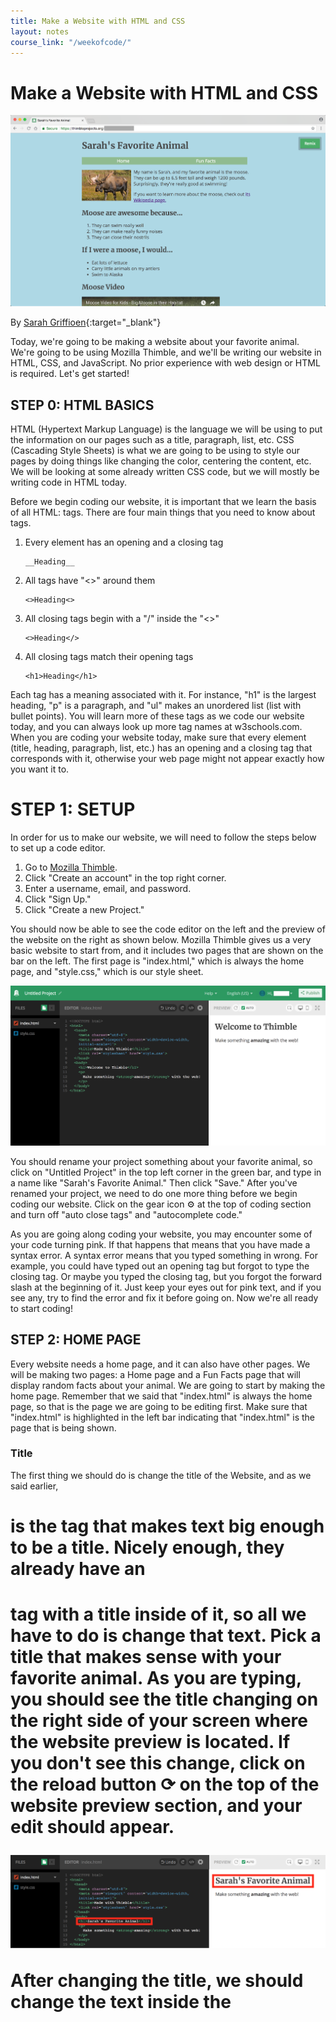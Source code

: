 ```yaml
---
title: Make a Website with HTML and CSS
layout: notes
course_link: "/weekofcode/"
---
```


# Make a Website with HTML and CSS

![alt_text](/img/tutorials/animal-website/image-0.png)

By [Sarah Griffioen](https://github.com/slgriff27){:target="_blank"}

Today, we're going to be making a website about your favorite animal. We're going to be using Mozilla Thimble, and we'll be writing our website in HTML, CSS, and JavaScript. No prior experience with web design or HTML is required. Let's get started!

## STEP 0: HTML BASICS

HTML (Hypertext Markup Language) is the language we will be using to put the information on our pages such as a title, paragraph, list, etc. CSS (Cascading Style Sheets) is what we are going to be using to style our pages by doing things like changing the color, centering the content, etc. We will be looking at some already written CSS code, but we will mostly be writing code in HTML today.

Before we begin coding our website, it is important that we learn the basis of all HTML: tags. There are four main things that you need to know about tags.

1.  Every element has an opening and a closing tag

		__Heading__

1.  All tags have "<>" around them

		<>Heading<>

1.  All closing tags begin with a "/" inside the "<>"

		<>Heading</>

1.  All closing tags match their opening tags

		<h1>Heading</h1>

Each tag has a meaning associated with it. For instance, "h1" is the largest heading, "p" is a paragraph, and "ul" makes an unordered list (list with bullet points). You will learn more of these tags as we code our website today, and you can always look up more tag names at w3schools.com. When you are coding your website today, make sure that every element (title, heading, paragraph, list, etc.) has an opening and a closing tag that corresponds with it, otherwise your web page might not appear exactly how you want it to.

# STEP 1: SETUP

In order for us to make our website, we will need to follow the steps below to set up a code editor.

1.  Go to [Mozilla Thimble](https://thimble.mozilla.org/).
1.  Click "Create an account" in the top right corner.
1.  Enter a username, email, and password.
1.  Click "Sign Up."
1.  Click "Create a new Project."

You should now be able to see the code editor on the left and the preview of the website on the right as shown below. Mozilla Thimble gives us a very basic website to start from, and it includes two pages that are shown on the bar on the left. The first page is "index.html," which is always the home page, and "style.css," which is our style sheet.

![Thimble interface](/img/tutorials/animal-website/image-1.png)

You should rename your project something about your favorite animal, so click on "Untitled Project" in the top left corner in the green bar, and type in a name like "Sarah's Favorite Animal." Then click "Save." After you've renamed your project, we need to do one more thing before we begin coding our website. Click on the gear icon &#x2699; at the top of coding section and turn off "auto close tags" and "autocomplete code."

As you are going along coding your website, you may encounter some of your code turning pink. If that happens that means that you have made a syntax error. A syntax error means that you typed something in wrong. For example, you could have typed out an opening tag but forgot to type the closing tag. Or maybe you typed the closing tag, but you forgot the forward slash at the beginning of it. Just keep your eyes out for pink text, and if you see any, try to find the error and fix it before going on. Now we're all ready to start coding!

## STEP 2: HOME PAGE

Every website needs a home page, and it can also have other pages. We will be making two pages: a Home page and a Fun Facts page that will display random facts about your animal. We are going to start by making the home page. Remember that we said that "index.html" is always the home page, so that is the page we are going to be editing first. Make sure that "index.html" is highlighted in the left bar indicating that "index.html" is the page that is being shown.

### Title

The first thing we should do is change the title of the Website, and as we said earlier, <h1> is the tag that makes text big enough to be a title. Nicely enough, they already have an <h1> tag with a title inside of it, so all we have to do is change that text. Pick a title that makes sense with your favorite animal. As you are typing, you should see the title changing on the right side of your screen where the website preview is located. If you don't see this change, click on the reload button &#x27F3; on the top of the website preview section, and your edit should appear.

![alt_text](/img/tutorials/animal-website/image-4.png)

After changing the title, we should change the text inside the <title> tag above. This tag holds the text that goes in the browser tab. We don't want it to say "Made with Thimble." We would rather have it say something more helpful, perhaps the same thing that you put for the title of your website.

```
<title>Sarah's Favorite Animal</title>
```

You won't see anything change, but the tab in your web browser will look like the tab shown below once you finish your website.

![alt_text](/img/tutorials/animal-website/image-5.png)

### Paragraph

The next thing we want to edit is the paragraph. The tag for a paragraph is <p>, and Thimble has already made a paragraph. We don't want it to say "Make something **amazing** with the web!", so delete all of the text in between the opening paragraph tag <p> and the closing paragraph tag </p>. Then write a paragraph that describes your favorite animal. Make sure that your paragraph is inside the opening and closing paragraph tags (<p>paragraph</p>).

![alt_text](/img/tutorials/animal-website/image-6.png)

### Image

By now, you have edited all you can of the template that Thimble gives you, so we are going to start adding elements of our own! We have a title and a description of our animal, but we don't know what this animal looks like yet. We're going to add an image of our animal before the paragraph, so add a line in between the title and the paragraph. Add the line of code below, and we will finish filling it in after that.

```
<img src="">
```

Notice that there is no closing tag to the opening image tag, which violates our rule that every HTML element must have an opening and a closing tag. This just happens to be one of the few exceptions to that rule.

The "img" tag stands for _image_, and the "src" attribute of this tag stands for _source_. The source of an image is where you got the image from, which is often in the form of a URL, or _Uniform Resource Locator_. We are going to insert the URL for the image in between the quotation marks to specify the source of the image.

Now we need to find an image of our animal, so go [Google Images](https://images.google.com/) and search for an image of your animal by typing the name of your animal or something similar. Once you have found an image you like, click on the image, and it should become larger. Right click on the image and select "Copy Image Address."

![alt_text](/img/tutorials/animal-website/image-7.png)

Copying the image address will copy the link that points to this image (the source of the image). Now go back to Thimble and paste the link in between the quotation marks inside the image tag. To paste on a Mac, type <kbd>&#x2318; Command+V</kbd>, and for any other kind of machine, type <kbd>Control+V</kbd>.

Your image should now appear on your screen, but if it does not, there is a good chance that that particular image will not be able to be embedded into a website. If your image does not appear, delete the link that you just pasted into the image tag, go back to Google Images, find a different image, copy that image's link address, and paste it into your image tag.

![alt_text](/img/tutorials/animal-website/image-8.png)

As you can see, your image might be way too big or way too small. Fortunately, we can change the size of the image to be whatever we would like! Before the closing angle bracket (>) of the image tag, add a space and the code below.

```
width="200"
```

The 200 refers to the width of the image in pixels. A pixel is a tiny dot of color on your computer, and many of those tiny dots together make up the picture and everything else that is displayed on your screen. You can change the number 200 to a different number of pixels until you find the width of the image that you would like.

![alt_text](/img/tutorials/animal-website/image-9.png)

### Link

Since we won't have time to write down all the information about our animal on our website, it would be a good idea to insert a link to another page that has much more information about our animal. Let's start by writing a sentence that will help the users of your website know where to go to find more information about your animal. Add a new line for this sentence after the paragraph you wrote that describes your animal. Then write the code below onto that new line, inserting the name of your animal in the blank.

```
<p>If you want to learn more about the _______, check out <a href="">its Wikipedia page.</a></p>
```

We made a new paragraph with the <p> tag, and then we nested another tag inside of the <p> tag. This tag is the "a" tag, which stands for _anchor_, but the more important thing to note is the attribute inside of the "a" tag. The attribute "href" stands for hypertext reference, and just like "src" with our image, this hypertext reference is going to refer the user to the link once they click on the words inside the "a" tag. In other words, it will take them to that web page, so we need to find a link to fill into the quotation marks after the "href."

Go to another tab on your web browser and search for "[your animal] Wikipedia." In most cases, the Wikipedia page for your animal will be the first link that pops up. Click on that link, highlight the URL on the top left part of the browser, and copy it. To copy on a Mac, type <kbd>&#x2318; Command+C</kbd>, and for any other kind of machine, type <kbd>Control+C</kbd>.

![alt_text](/img/tutorials/animal-website/image-10.png)

Then go back to Thimble and paste that URL in between the quotation marks in the "a" tag. Remember, to paste on a Mac, type <kbd>&#x2318; Command+V</kbd>, and for any other kind of machine, type <kbd>Control+V</kbd>. Now if you click on the words "its Wikipedia page," it should bring you right to the Wikipedia page of your animal.

![alt_text](/img/tutorials/animal-website/image-11.png)

### Lists

Even though you are linking your users to another page with more information about your animal, that doesn't mean you can't add any more information to your website. You can add elements such as lists about your favorite things about your animals. You can't find that information anywhere else on the internet!

Let's make the first list about why you think your animal is awesome, but before we make the list, we should make a title for it. We don't want this title to be as large as the title for our website, and if you remember, the tag for the title of our website was "h1." That is the biggest heading, and the next biggest heading is "h2." As the numbers after the "h" get bigger, the size of the heading gets smaller, so we are going to want the title of our list to be "h2." It's not too big or too small, so add a new line after the paragraph with the Wikipedia link that we just finished. Then type the line below, and insert the name of your animal in the blank.

```
<h2>______ are awesome because...</h2>
```

You should now see your title appear under the paragraphs you wrote before. Now we need to add the list of awesome things about your animal. Before we add it, we first need to learn about the two types of lists, which are ordered and unordered lists. Ordered lists are made with numbers, and unordered lists are made with bullet points. The first example below is an ordered list because there are numbers ordering the items in the list. The second example below is an unordered list because nothing is ordering the items in the list.

#### Ordered List

1.  First thing
1.  Second thing
1.  Third thing

#### Unordered List

*   First thing
*   Second thing
*   Third thing

We're going to make one list of each type, and the first one we are going to make will be an ordered list. The tag for an ordered list is is <ol> because "o" and "l" are the first letters of **O**rdered **L**ist. Let's put the opening and closing "ol" tags down underneath our title from the start to make sure we don't forget later. Put a new line between the opening and closing "ol" tags.

```
<ol>

</ol>
```

Now we need to add our list items, which are the actual lines of text in our list. The tag for list items is <li> for the same reason as <ol> (**L**ist **I**tem). In the line between the "ol" tags, add your list item using the "li" tag.

```
<ol>
	<li>They can swim really well</li>
</ol>
```

After you write in the first thing you think is awesome about your animal, you should see it appear on your website with a number 1. before it. You didn't have to write the 1. because your web browser knows that this is an ordered list, which has numbers. To make our next list items, highlight your first list item including the "li" tags, copy it (<kbd>Control+C</kbd> or <kbd>&#x2318; Command+C</kbd>), add a new line under it, paste it (<kbd>Control+V</kbd> or <kbd>&#x2318; Command+V</kbd>), and do that one more time. You should now have three of the same list item listed as 1, 2, and 3. Now all you have to do is change the text in between the "li" tags on the last two list items to two other awesome things about your animal. When you are done, you should have an ordered list with awesome things about your animal.

![alt_text](/img/tutorials/animal-website/image-12.png)

Now we are going to add an unordered list, so we should first put a title in for this list. Add a new line after our last list (after the </ol>), and type the line below, filling in the name of your animal in the blank.

```
<h2>If I were a ______, I would...</h2>
```

Instead of typing out a whole new list, we can use the one we just made as a template for the next list. Add a new line after the second title, and highlight the list we made before starting and ending with the "ol" tags. Copy it (<kbd>Control+C</kbd> or <kbd>&#x2318; Command+C</kbd>), and paste it (<kbd>Control+V</kbd> or <kbd>&#x2318; Command+V</kbd>) in the new line under the second title. Now two of the same list should appear on your website.

We want to change this list to be an unordered list instead of an ordered list, so the tag for an unordered list is <ul> (**U**nordered **L**ist) instead of <ol>. Change the opening AND closing "ol" tags to by "ul" tags. The "li" tags can stay the same, but change the information inside the "li" tags to be things you would do if you were your animal. When you are done, you should have an unordered list with bullet points.

![alt_text](/img/tutorials/animal-website/image-13.png)

### Video

The next element we are going to add is a video of your animal, so add a new line under the unordered list you just made. We want a title for our video, but again, we don't want the heading to be as big as the title of the website. Let's type an <h2> tag and then the title you want for your video. The simplest thing you can put is <h2>______ Video</h2> where you fill in the name of your animal in the blank.

Next, go to [youtube.com](https://www.youtube.com/), and search for a video of your animal. Once you've found the video you want to put on your website, click on the "Share" button right below the video on the right side. Then click "Embed" on the left side of the pop-up. The HTML code for the video should appear on the right side of the pop-up now. It is an "iframe" tag, which is the tag used to embed a video. Highlight everything from the opening "iframe" tag to the closing "iframe" tag, and copy it.

![alt_text](/img/tutorials/animal-website/image-14.png)

Go back to Thimble, and paste the "iframe" tag you just copied right after the title of the video you made. Your video should now appear on your website, and you will be able to play it on the screen of your website.

![alt_text](/img/tutorials/animal-website/image-15.png)

### CSS

We've put a lot of content on one of our two pages using HTML, but it still looks very plain. There are no custom colors, fonts, spacing, etc. on our website. If you remember back to the beginning of our tutorial, we said we would be putting the information on our website using HTML, and then we would style it using CSS. It's time to add some styling!

Go to the leftmost bar where it lists the files you have, and click on "style.css." Type <kbd>Control+A</kbd> or <kbd>&#x2318; Command+A</kbd> to highlight all of the code on the page. Then type backspace or delete so that it deletes all of the code on the page. Now we want to go copy [this CSS code](https://thimbleprojects.org/nicksuch/504751/style.css) so that you won't have to write it all out yourself. Once you get to the page with the CSS code, type <kbd>Control+A</kbd> or <kbd>&#x2318; Command+A</kbd> to highlight all of the text on the page. Then copy it using <kbd>Control+C</kbd> or <kbd>&#x2318; Command+C</kbd>. Go back to Thimble, and paste the CSS code you just copied into the blank style.css file. Now you should have some spacing, colors, and fonts that are different than before.

In the CSS file, there are a lot of sections. Each section is started by a selector such as "img" followed by an opening curly brace {, some properties and their values, and a closing curly brace }. Anything in between the opening and closing curly brace applies to the selector right before the opening curly brace. For example, the margin and float properties shown below only apply to "img."

![alt_text](/img/tutorials/animal-website/image-16.png)
![alt_text](/img/tutorials/animal-website/image-17.png)

Since those margin and float properties only apply to "img," that means that those properties only apply to "img" tags in the HTML code. The only image tag we used was for the picture of our animal at the beginning of our web page. The same goes for the other selectors in the CSS file.

You can change, add, or delete properties in this CSS file. Assuming you haven't changed anything in the CSS file yet, go to line 8 and change the background color of your website. Right now the color it is showing is in the form of a hex value (#ffeed8), but you can type in the name of the color such as red, lightblue, etc. (/it has to be one word). Make sure you do not delete the semicolon at the end of the line. There needs to be a semicolon at the end of all the property lines.

![alt_text](/img/tutorials/animal-website/image-18.png)

## STEP 3: FACTS PAGE

We have now successfully completed our home page! We can start making our second page called the Fun Facts page. This page is where we are going to put a button that will randomly display facts about our animal.

![alt_text](/img/tutorials/animal-website/image-19.png)

### Setup

To create a new file for our new page, right click on the bar on the left where the files are listed, and select "New File." Then name the file "facts.html." Make sure that your file has exactly that name because that will be important later.

![alt_text](/img/tutorials/animal-website/image-20.png)

We need to edit the <head> information to be the same as the index.html <head>, and we've learned that the easiest way to do this is to use the copy and paste commands. First highlight everything from the opening "head" tag to the closing "head" tag, and delete it. Then go to index.html by clicking on it in the left side bar, and highlight everything from the opening "head" tag to the closing "head" tag. Copy that, go to facts.html, and paste it right below the opening "html" tag.

You will want to change the text inside the "title" tag to something like "Fun Facts." Remember we said that whatever was inside the "title" tag would appear in the tab on your web browser when you publish your website. After you've done all this, your facts.html page should look like the page below with the content Thimble provides as a template along with our edits.

![alt_text](/img/tutorials/animal-website/image-21.png)

### Navigation Bar

Now that we have two pages, we need a way to go between them. If you go to a website like apple.com, it has a navigation bar at the top that helps the users go between different pages. They can navigate from "Mac" to "iPad" to "iPhone" etc. We want to be able to navigate from Home to Fun Facts and back, so we will make a navigation bar to make that easier.

![alt_text](/img/tutorials/animal-website/image-22.png)

Before we make the navigation bar, lets give our facts.html page a title so it will be easier to see which page we are on when we navigate between the pages. On facts.html, you can take out the paragraph that they provide you with that says "Make something amazing with ThimbleBrackets," and replace it with a title that says "Fun Facts." Which tag do you think you are going to use for the title of a page?

![alt_text](/img/tutorials/animal-website/image-23.png)

Now we can begin making the navigation bar. A navigation bar is really just a fancy looking unordered list. We've made an unordered list before, so this one will look very similar. We are going to put the navigation bar under the title of the page, so add a new line under the title of the facts.html page.

### Comments

Before we begin actually coding our navigation bar, we are going to add something called a comment. A comment is something you can write in your code to help you remember and understand what the code you wrote means, but it doesn't affect how the website looks at all. We are going to add a comment before and after the navigation bar just so we remember that this is the navigation bar, and all content on the page should go after it.

The way comments are written (the syntax) is different in every language. In HTML, they look like this: <!-- comment goes here -->. Whatever you put on the inside won't be read as code to display something on your webpage. Add a new line under your title for the fun facts page and write this:

```
<!-- Navbar -->

<!-- End Navbar -->
```

Now there is a comment at the beginning and the end of where your navigation bar is going to go to set it apart from the rest of the page.

![alt_text](/img/tutorials/animal-website/image-24.png)

### Code

Now that we have a nice place to write the code for our navigation bar, add the opening AND closing tags for the unordered list so we don't forget later. Make sure you add these tags on the line in between the two comments. What tag does an unordered list have?

This tag is going to have a property added to it called a class. A class in computer science is similar to a class in school. Every class in school is different in some way: they have different students, different teachers, different subjects, etc. A class in computer science is a group that has properties of its own. The properties of the class we are going to add have already been defined in our style.css file. Instead of writing the normal tag for an unordered list, type the code below to add a class to our unordered list.

```
<ul class="nav">

</ul>
```

Once you have written the opening and closing tags for the unordered list, we need to add two list items, one for the Home page and one for the Fun Facts page. What tag does a list item have? Create two list items using their opening and closing tags. Our first list item should say "Home," and our second list item should say "Fun Facts."

```
<ul class="nav">
	<li>Home</li>
	<li>Fun Facts</li>
</ul>
```

We've added the list items, but they still don't take you to those pages when you click on them. That's because we haven't added links to them yet to tell them where to go when we click on them. We've added a link before when we linked to the Wikipedia page. We are going to use the same method here.

If you remember from before, the tag for a link is "a," and we used the property "href" to insert the link. In this case, our "link" isn't going to be a full URL. It's just going to be the name of the file that we want to go to when we click that list item. If we click on "Home," we want it to go to index.html, and if we click on "Fun Facts," we want it to go to facts.html. Based on that information, we would type out our links like the code below.

```
<ul class="nav">
    	<li><a href="index.html">Home</a></li>
    	<li><a href="facts.html">Fun Facts</a></li>
  </ul>
```

Once you have typed this out, you should see your navigation bar appear on the top of the Fun Facts page! But you might notice something that went wrong. If you click on Fun Facts, it will stay on the facts.html page, and the navigation bar is still there. However, if you click on "Home," it will go to index.html, but the navigation bar has disappeared. That is happening because we haven't put the navigation bar in index.html.

To make this easier than typing it all out again, we are going to copy and paste it. Go to facts.html, highlight everything starting with the comment that begins the nav bar and ending with the comment that ends the nav bar. Copy it (<kbd>Control+C</kbd> or <kbd>&#x2318; Command+C</kbd>), then paste it (<kbd>Control+V</kbd> or <kbd>&#x2318; Command+V</kbd>) in index.html right under the title of your page (under the <h1> element). Now your navigation bar should appear on both pages!

![alt_text](/img/tutorials/animal-website/image-25.png)

![alt_text](/img/tutorials/animal-website/image-26.png)

If you want to change the color of the buttons and/or of their color when you hover over them, you can just do what we did before to change the background color of the page. We changed the CSS code because we use HTML for the information and CSS for the styling. Go to style.css, and, assuming you haven't changed anything else in this file, go to line 45. This is where you should be able to change the color of the button. Line 51 is where you can change the color of the button when you hover over it. Go ahead and change those colors to go with the look and feel of your website.

![alt_text](/img/tutorials/animal-website/image-27.png)

### Random Fact Generator

Our next step will be to make a random fact generator for our Fun Facts page. We are going to be using a language called JavaScript in order to do this. We need a JavaScript file to be able to write this code. Right click on the bar on the left where the files are listed, and select "New File." Then name the file "script.js." Make sure that your file has exactly that name because that will be important later.

Copy [this JavaScript code](https://thimbleprojects.org/nicksuch/504751/script.js) so that you won't have to write it all out yourself. Once you get to the page with the JavaScript code, type <kbd>Control+A</kbd> or <kbd>&#x2318; Command+A</kbd> to highlight all of the text on the page. Then copy it using <kbd>Control+C</kbd> or <kbd>&#x2318; Command+C</kbd>. Go back to Thimble, and paste the JavaScript code you just copied into the blank script.js file. Now your new file should look like this, but nothing new will appear on your screen.

![alt_text](/img/tutorials/animal-website/image-28.png)

Before we go on, it is important that you understand how this JavaScript code works. The first part of the code is the word "function" followed by the name we decided to call this function. A function is a section of code that does a certain task. The code of the function starts with the opening curly brace and ends with the closing curly brace, just like what we saw in the CSS code. Also, every line has to end with a semicolon just like CSS. Everything inside those curly braces happens sequentially (one thing after another).

The first line defines a variable. A variable is like a box that can hold many different types of items inside. The variable could be filled with a number, a list, or so many other items. In this case we named our variable "facts," and it holds an array, which is like a list. It is a list of our fun facts. Each fact goes between single quotes, and the facts are separated by commas.

![alt_text](/img/tutorials/animal-website/image-29.png)

The next line defines another variable called "myFact," and this variable holds a number. The code after the name of this variable generates a random number, and that number will correspond to the fact in the list above that is in that place.

![alt_text](/img/tutorials/animal-website/image-30.png)

The last line constructs the sentence that will be displayed on our fun facts page. It does this by a method called concatenation. This means that you add parts together like adding beads to a necklace. You make the sentence longer and longer as you add more parts to it.

![alt_text](/img/tutorials/animal-website/image-31.png)

The sentence will start with "My animal". Then it adds whatever the variable "myFact" is holding, which, in our example, was our fourth fun fact. Let's say that fourth fun fact is "eats only plants." The sentence would now look like "My animal eats only plants" with no period at the end. The last part adds the period to complete the sentence. Our final sentence looks like this: "My animal eats only plants."

Now that we understand how the JavaScript works, let's start changing it to fit our own website. First, go to line 7 and change "My animal" to "The _____" with the name of your animal in the blank. This will be the beginning of all your fact sentences.

Now go to line 3 where all the facts are listed, and start changing them to be facts about your animal. Remember that "The [animal name]" is the subject of your sentences, so start each of your facts with a verb. For example, the first fact for the moose website will be 'can have antlers that can weigh 50-60 lbs' with no period at the end. The sentence that will be made with this fact is: "The moose can have antlers that can weigh 50-60 lbs." Remember this is formed from concatenating 'The moose' with 'can have antlers that can weigh 50-60 lbs' and '.'

![alt_text](/img/tutorials/animal-website/image-32.png)

Once you have all your facts filled in, you might think that your sentences should appear now that they can be constructed. However we haven't put anything on the facts.html page to tell it to look at script.js and display the fun facts.

Go to facts.html and add a new line right under the tag <link> and before the ending tag </head>. That <link> tag tells the facts page to look at style.css for all the style. If that line did not exist, the colors that we changed in our CSS file wouldn't actually show up on our page. That "link" tag is also on the index.html page. We are going to add a similar line to tell facts.html to look at script.js to get the randomly generated fact. In the new line you created type the following code: \

```
<script src="script.js" type="text/javascript"></script>
```

The "src" element is just like the image source we wrote before. It shows where it is supposed to look, and in this case, that is the script.js file we made.

Before we make a button to generate our facts, we should add some sort of a sentence that helps the user understand what the button is for. What tag do you think we are going to use to write a sentence? We're going to use the "p" tag that stands for paragraph. Add a new line for our paragraph after the comment that ends the navbar and write the code below, filling in the blank with your animal's name.

```
<p>Here are some fun facts about the _______:</p>
```

![alt_text](/img/tutorials/animal-website/image-33.png)

Next, we want to add the button that we will click to generate the random fact. Nicely enough, the tag for a button is "button," so type the line below.

```
<button id="fact_button" onclick="FunFact()">Click here!</button>
```

The "id" element is similar to the "class" element that we talked about before. There is a section of our CSS file for the id "fact_button," and it has certain colors and fonts that it gives that id. The more important thing to notice in this line of code is the "onclick" element. This means that when you click the button, the "FunFact()" function will be called. It will look in the script.js file to find that function, and then it will do everything in that function. This means that when you click the button it will generate a random fact.

![alt_text](/img/tutorials/animal-website/image-34.png)

You might notice a slight problem. When you click the button, it still doesn't display the fun fact. Instead, it brings up an error on the bottom of the screen. That is because we haven't made a placeholder with the corresponding id yet.

Add a new line under the "button" tag for our placeholder. We are going to add a section, or a division, for this placeholder. The tag for a division is "div." We are also adding an id that corresponds to some CSS styling. Write the code below in the line you just added, filling in the blank with your animal's name.

```
<div id="facts">Some fun facts about the _______...</div>
```

![alt_text](/img/tutorials/animal-website/image-35.png)

If you want to change the color or font of your fun facts, go to style.css, and find "#facts" toward the end of the file. Everything under "#facts" applies to how your fun facts will be displayed. You can also change the color or font of the button if you look for the section called "button" in the CSS file.

![alt_text](/img/tutorials/animal-website/image-36.png)

## STEP 4: PUBLISH WEBSITE

You've finished your website now! You are welcome to make more edits to your website, research how to add more, and change things we've done, but you don't have to change anything. When you are ready to publish your website, click "Publish" in the top right corner. You can then add a description if you would like, but you don't have to. Then click "Publish" again. A link to your published website should appear, so click on that link.

![alt_text](/img/tutorials/animal-website/image-37.png)

Now you will see your website on the web! Anyone with the link can see it in their web browser, so it would be a good idea to copy the link to your website and save it somewhere. Then you can show all your family and friends the new website you created. Congratulations! You have now made your first website!

![alt_text](/img/tutorials/animal-website/image-0.png)

![alt_text](/img/tutorials/animal-website/image-19.png)
